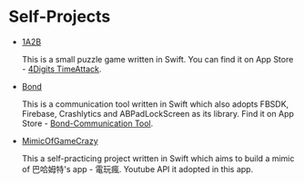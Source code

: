 # Self-Projects
- [1A2B](https://github.com/michaelrevlis/1A2B/blob/master/README.md)

  This is a small puzzle game written in Swift. You can find it on App Store - [4Digits TimeAttack](https://itunes.apple.com/tw/app/4digits-timeattack/id1173428410?mt=8).

- [Bond](https://github.com/michaelrevlis/Bond/blob/master/README.md)

  This is a communication tool written in Swift which also adopts FBSDK, Firebase, Crashlytics and ABPadLockScreen as its library. Find it on App Store - [Bond-Communication Tool](https://itunes.apple.com/tw/app/bond-communication-tool/id1171012072?mt=8).

- [MimicOfGameCrazy](https://github.com/michaelrevlis/MimicOfGameCrazy/blob/master/README.md)

  This a self-practicing project written in Swift which aims to build a mimic of 巴哈姆特's app - 電玩瘋. Youtube API it adopted in this app.
